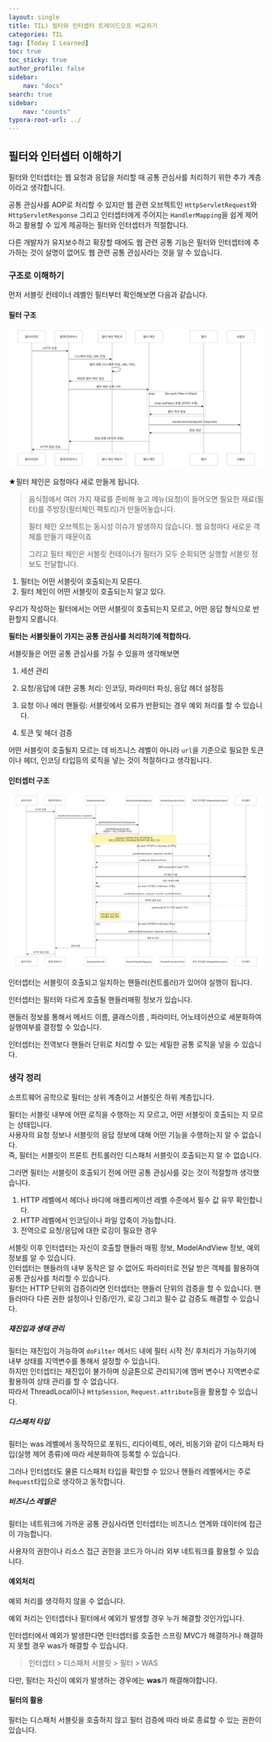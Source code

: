 ```yaml
---
layout: single
title: TIL) 필터와 인터셉터 트레이드오프 비교하기
categories: TIL
tag: [Today I Learned]
toc: true
toc_sticky: true
author_profile: false
sidebar:
    nav: "docs"
search: true
sidebar:
    nav: "counts"
typora-root-url: ../
---
```


## 필터와 인터셉터 이해하기

필터와 인터셉터는 웹 요청과 응답을 처리할 때 공통 관심사를 처리하기 위한 추가 계층이라고 생각합니다.

공통 관심사를 AOP로 처리할 수 있지만 웹 관련 오브젝트인 `HttpServletRequest`와 `HttpServletResponse` 그리고 인터셉터에게 주어지는 `HandlerMapping`을 쉽게 제어하고 활용할 수 있게 제공하는 필터와 인터셉터가 적절합니다.

다른 개발자가 유지보수하고 확장할 때에도 웹 관련 공통 기능은 필터와 인터셉터에 추가하는 것이 설명이 없어도 웹 관련 공통 관심사라는 것을 알 수 있습니다.



### 구조로  이해하기

먼저 서블릿 컨테이너 레벨인 필터부터 확인해보면 다음과 같습니다.

#### 필터 구조


![filter-til](/images/2025-04-06-til-2025-04-06/filter-til.png)

★필터 체인은 요청마다 새로 만들게 됩니다.

> 음식점에서 여러 가지 재료를 준비해 놓고 메뉴(요청)이 들어오면 필요한 재료(필터)를 주방장(필터체인 팩토리)가 만들어놓습니다.
>
> 필터 체인 오브젝트는 동시성 이슈가 발생하지 않습니다. 웹 요청마다 새로운 객체를 만들기 때문이죠
>
> 그리고 필터 체인은 서블릿 컨테이너가 필터가 모두 순회되면 실행할 서블릿 정보도 전달합니다.

1. 필터는 어떤 서블릿이 호출되는지 모른다.
2. 필터 체인이 어떤 서블릿이 호출되는지 알고 있다.

우리가 작성하는 필터에서는 어떤 서블릿이 호출되는지 모르고, 어떤 응답 형식으로 반환할지 모릅니다.

**필터는 서블릿들이 가지는 공통 관심사를 처리하기에 적합하다.**

서블릿들은 어떤 공통 관심사를 가질 수 있을까 생각해보면 

1. 세션 관리
2. 요청/응답에 대한 공통 처리: 인코딩, 파라미터 파싱, 응답 헤더 설정등
3. 요청 이나 에러 핸들링: 서블릿에서 오류가 반환되는 경우 예외 처리를 할 수 있습니다.

4. 토큰 및 헤더 검증

어떤 서블릿이 호출될지 모르는 데 비즈니스 레벨이 아니라 `url`을 기준으로 필요한 토큰이나 헤더, 인코딩 타입등의 로직을 넣는 것이 적절하다고 생각됩니다.



#### 인터셉터 구조

![interceptor-til](/images/2025-04-06-til-2025-04-06/interceptor-til.png)

인터셉터는 서블릿이 호출되고 일치하는 핸들러(컨트롤러)가 있어야 실행이 됩니다.

인터셉터는 필터와 다르게 호출될 핸들러매핑 정보가 있습니다.

핸들러 정보를 통해서 메서드 이름, 클래스이름 , 파라미터, 어노테이션으로 세분화하여 실행여부를 결정할 수 있습니다.

인터셉터는 전역보다 핸들러 단위로 처리할 수 있는 세밀한 공통 로직을 넣을 수 있습니다.



### 생각 정리

소프트웨어 공학으로 필터는 상위 계층이고 서블릿은 하위 계층입니다.

필터는 서블릿 내부에 어떤 로직을 수행하는 지 모르고, 어떤 서블릿이 호출되는 지 모르는 상태입니다.  
사용자의 요청 정보나 서블릿의 응답 정보에 대해 어떤 기능을 수행하는지 알 수 없습니다.  
즉, 필터는 서블릿이 프론트 컨트롤러인 디스패처 서블릿이 호출되는지 알 수 없습니다.

그러면 필터는 서블릿이 호출되기 전에 어떤 공통 관심사를 갖는 것이 적절할까 생각했습니다.

1. HTTP 레벨에서 헤더나 바디에 애플리케이션 레벨 수준에서 필수 값 유무 확인합니다.
2. HTTP 레벨에서 인코딩이나 파일 압축이 가능합니다.
3. 전역으로 요청/응답에 대한 로깅이 필요한 경우



서블릿 이후 인터셉터는 자신이 호출할 핸들러 매핑 정보, ModelAndView 정보, 예외 정보를 알 수 있습니다.  
인터셉터는 핸들러의 내부 동작은 알 수 없어도 파라미터로 전달 받은 객체를 활용하여 공통 관심사를 처리할 수 있습니다.  
필터는 HTTP 단위의 검증이라면 인터셉터는 핸들러 단위의 검증을 할 수 있습니다. 핸들러마다 다른 권한 설정이나 인증/인가, 로깅 그리고 필수 값 검증도 해결할 수 있습니다.

##### 재진입과 생태 관리

필터는 재진입이 가능하여 `doFilter` 메서드 내에 필터 시작 전/ 후처리가 가능하기에 내부 상태를 지역변수를 통해서 설정할 수 있습니다.  
하지만 인터셉터는 재진입이 불가하며 싱글톤으로 관리되기에 멤버 변수나 지역변수로 활용하여 상태 관리를 할 수 없습니다.  
따라서 ThreadLocal이나 `HttpSession`, `Request.attribute`등을 활용할 수 있습니다.

##### 디스패처 타입

필터는 was 레벨에서 동작하므로 포워드, 리다이렉트, 에러, 비동기와 같이 디스패처 타입(실행 제어 종류)에 따라 세분화하여 등록할 수 있습니다.

그러나 인터셉터도 물론 디스패처 타입을 확인할 수 있으나 핸들러 레벨에서는 주로 `Request`타입으로 생각하고 동작합니다.

##### 비즈니스 레벨은

필터는 네트워크에 가까운 공통 관심사라면 인터셉터는 비즈니스 연계와 데이터에 접근이 가능합니다.

사용자의 권한이나 리소스 접근 권한을 코드가 아니라 외부 네트워크를 활용할 수 있습니다.

#### 예외처리

예외 처리를 생각하지 않을 수 없습니다.

예외 처리는 인터셉터나 필터에서 예외가 발생할 경우 누가 해결할 것인가입니다.

인터셉터에서 예외가 발생한다면 인터셉터를 호출한 스프링 MVC가 해결하거나 해결하지 못할 경우 was가 해결할 수 있습니다.

> 인터셉터 > 디스패처 서블릿 > 필터 > WAS



다만, 필터는 자신이 예외가 발생하는 경우에는 **was**가 해결해야합니다.

#### 필터의 활용

필터는 디스패처 서블릿을 호출하지 않고 필터 검증에 따라 바로 종료할 수 있는 권한이 있습니다.
